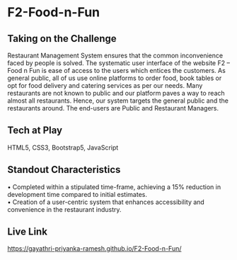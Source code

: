 # F2-Food-n-Fun
## Taking on the Challenge
Restaurant Management System ensures that the common inconvenience faced by people is solved. The systematic user interface of the website F2 – Food n Fun is ease of access to the users which entices the customers. As general public, all of us use online platforms to order food, book tables or opt for food delivery and catering services as per our needs. Many restaurants are not known to public and our platform paves a way to reach almost all restaurants. Hence, our system targets the general public and the restaurants around. The end-users are Public and Restaurant Managers.

## Tech at Play
HTML5, CSS3, Bootstrap5, JavaScript

## Standout Characteristics
• Completed within a stipulated time-frame, achieving a 15% reduction in development time compared to initial estimates.  
• Creation of a user-centric system that enhances accessibility and convenience in the restaurant industry.

## Live Link
https://gayathri-priyanka-ramesh.github.io/F2-Food-n-Fun/
